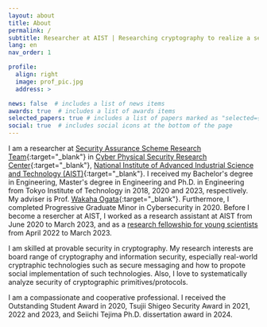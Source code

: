 ```yaml
---
layout: about
title: About
permalink: /
subtitle: Researcher at AIST | Researching cryptography to realize a secure world!
lang: en
nav_order: 1

profile:
  align: right
  image: prof_pic.jpg
  address: >

news: false  # includes a list of news items
awards: true  # includes a list of awards items
selected_papers: true # includes a list of papers marked as "selected={true}"
social: true  # includes social icons at the bottom of the page
---
```



I am a researcher at [Security Assurance Scheme Research Team](https://www.cpsec.aist.go.jp/team/sasrt/index_en.html){:target="\_blank"} in [Cyber Physical Security Research Center](https://www.cpsec.aist.go.jp/index_en.html){:target="\_blank"}, [National Institute of Advanced Industrial Science and Technology (AIST)](https://www.aist.go.jp/index_en.html){:target="\_blank"}.
I received my Bachelor's degree in Engineering, Master's degree in Engineering and Ph.D. in Engineering from Tokyo Institute of Technology in 2018, 2020 and 2023, respectively. My adviser is Prof. [Wakaha Ogata](http://www.crypt.ict.e.titech.ac.jp/users/wakaha/index.html){:target="\_blank"}.
Furthermore, I completed Progressive Graduate Minor in Cybersecurity in 2020.
Before I become a resercher at AIST, I worked as a research assistant at AIST from June 2020 to March 2023, and as a [research fellowship for young scientists](https://www.jsps.go.jp/english/e-pd/index.html) from April 2022 to March 2023.

I am skilled at provable security in cryptography. My research interests are board range of cryptography and information security, especially real-world cryptraphic technologies such as secure messaging and how to propote social implementation of such technologies.
Also, I love to systematically analyze security of cryptographic primitives/protocols.

I am a compassionate and cooperative professional.
I received the Outstanding Student Award in 2020, Tsujii Shigeo Security Award in 2021, 2022 and 2023, and Seiichi Tejima Ph.D. dissertation award in 2024.
